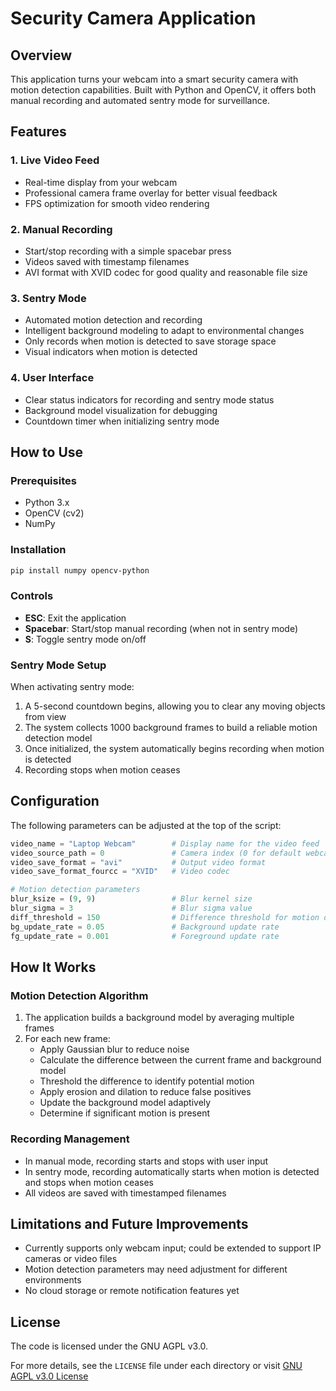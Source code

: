 # Security Camera Application

## Overview
This application turns your webcam into a smart security camera with motion detection capabilities. Built with Python and OpenCV, it offers both manual recording and automated sentry mode for surveillance.

## Features

### 1. Live Video Feed
- Real-time display from your webcam
- Professional camera frame overlay for better visual feedback
- FPS optimization for smooth video rendering

### 2. Manual Recording
- Start/stop recording with a simple spacebar press
- Videos saved with timestamp filenames
- AVI format with XVID codec for good quality and reasonable file size

### 3. Sentry Mode
- Automated motion detection and recording
- Intelligent background modeling to adapt to environmental changes
- Only records when motion is detected to save storage space
- Visual indicators when motion is detected

### 4. User Interface
- Clear status indicators for recording and sentry mode status
- Background model visualization for debugging
- Countdown timer when initializing sentry mode

## How to Use

### Prerequisites
- Python 3.x
- OpenCV (cv2)
- NumPy

### Installation
```bash
pip install numpy opencv-python
```

### Controls
- **ESC**: Exit the application
- **Spacebar**: Start/stop manual recording (when not in sentry mode)
- **S**: Toggle sentry mode on/off

### Sentry Mode Setup
When activating sentry mode:
1. A 5-second countdown begins, allowing you to clear any moving objects from view
2. The system collects 1000 background frames to build a reliable motion detection model
3. Once initialized, the system automatically begins recording when motion is detected
4. Recording stops when motion ceases

## Configuration
The following parameters can be adjusted at the top of the script:

```python
video_name = "Laptop Webcam"        # Display name for the video feed
video_source_path = 0               # Camera index (0 for default webcam)
video_save_format = "avi"           # Output video format
video_save_format_fourcc = "XVID"   # Video codec

# Motion detection parameters
blur_ksize = (9, 9)                 # Blur kernel size
blur_sigma = 3                      # Blur sigma value
diff_threshold = 150                # Difference threshold for motion detection
bg_update_rate = 0.05               # Background update rate
fg_update_rate = 0.001              # Foreground update rate
```

## How It Works

### Motion Detection Algorithm
1. The application builds a background model by averaging multiple frames
2. For each new frame:
   - Apply Gaussian blur to reduce noise
   - Calculate the difference between the current frame and background model
   - Threshold the difference to identify potential motion
   - Apply erosion and dilation to reduce false positives
   - Update the background model adaptively
   - Determine if significant motion is present

### Recording Management
- In manual mode, recording starts and stops with user input
- In sentry mode, recording automatically starts when motion is detected and stops when motion ceases
- All videos are saved with timestamped filenames

## Limitations and Future Improvements
- Currently supports only webcam input; could be extended to support IP cameras or video files
- Motion detection parameters may need adjustment for different environments
- No cloud storage or remote notification features yet

## License
The code is licensed under the GNU AGPL v3.0.

For more details, see the `LICENSE` file under each directory or visit [GNU AGPL v3.0 License](https://www.gnu.org/licenses/agpl-3.0.html)